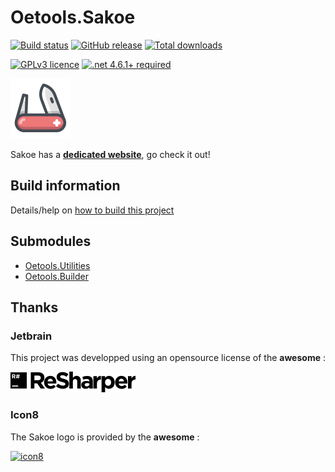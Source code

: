 # Oetools.Sakoe

[![Build status](https://ci.appveyor.com/api/projects/status/67ij0nnuwduac2cn?svg=true)](https://ci.appveyor.com/project/jcaillon/oetools-sakoe)
[![GitHub release](https://img.shields.io/github/release/jcaillon/Oetools.Sakoe.svg)](https://github.com/jcaillon/Oetools.Sakoe/releases/latest)
[![Total downloads](https://img.shields.io/github/downloads/jcaillon/Oetools.Sakoe/total.svg)](https://github.com/jcaillon/Oetools.Sakoe/releases)
<!-- [![Coverity status](https://scan.coverity.com/projects/15362/badge.svg)](https://scan.coverity.com/projects/oetools-runner) -->

[![GPLv3 licence](https://img.shields.io/badge/License-GPLv3-74A5C2.svg)](https://github.com/jcaillon/Oetools.Sakoe/blob/master/LICENSE)
[![.net 4.6.1+ required](https://img.shields.io/badge/Requires%20.NET-4.6.1+-C8597A.svg)](http://go.microsoft.com/fwlink/?LinkId=671743)

[![logo](docs/images/logo.png)](https://jcaillon.github.io/Oetools.Sakoe/)

Sakoe has a **[dedicated website](https://jcaillon.github.io/Oetools.Sakoe/)**, go check it out!

## Build information

Details/help on [how to build this project](docs/BUILD.md)

## Submodules

- [Oetools.Utilities](https://github.com/jcaillon/Oetools.Utilities)
- [Oetools.Builder](https://github.com/jcaillon/Oetools.Builder)

## Thanks

### Jetbrain

This project was developped using an opensource license of the **awesome** :

[![resharper](docs/images/resharper.png)](https://www.jetbrains.com/)

### Icon8

The Sakoe logo is provided by the **awesome** :

[![icon8](https://png.icons8.com/color/48/000000/icons8-logo.png)](https://icons8.com/)
